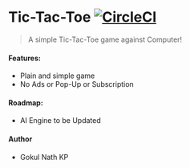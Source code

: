 # Tic-Tac-Toe [![CircleCI](https://circleci.com/gh/gokulnathperiasamy/TicTacToe/tree/master.svg?style=shield)](https://circleci.com/gh/gokulnathperiasamy/TicTacToe/tree/master.svg?style=shield)

> A simple Tic-Tac-Toe game against Computer!

#### Features:

- Plain and simple game
- No Ads or Pop-Up or Subscription

#### Roadmap:

- AI Engine to be Updated

#### Author

- Gokul Nath KP
